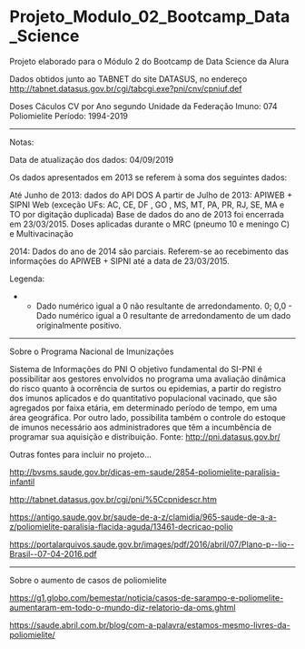 # Projeto_Modulo_02_Bootcamp_Data_Science
Projeto elaborado para o Módulo 2 do Bootcamp de Data Science da Alura

Dados obtidos junto ao TABNET do site DATASUS, no endereço http://tabnet.datasus.gov.br/cgi/tabcgi.exe?pni/cnv/cpniuf.def

Doses Cáculos CV por Ano segundo Unidade da Federação
Imuno: 074 Poliomielite
Período: 1994-2019

-------------------------------

Notas:

Data de atualização dos dados: 04/09/2019

Os dados apresentados em 2013 se referem à soma dos seguintes dados:

Até Junho de 2013: dados do API DOS
A partir de Julho de 2013: APIWEB + SIPNI Web (exceção UFs: AC, CE, DF , GO , MS, MT, PA, PR, RJ, SE, MA e TO por digitação duplicada)
Base de dados do ano de 2013 foi encerrada em 23/03/2015.
Doses aplicadas durante o MRC (pneumo 10 e meningo C) e Multivacinação

2014:
Dados do ano de 2014 são parciais. Referem-se ao recebimento das informações do APIWEB + SIPNI até a data de 23/03/2015.

Legenda:

-	- Dado numérico igual a 0 não resultante de arredondamento.
0; 0,0	- Dado numérico igual a 0 resultante de arredondamento de um dado originalmente positivo.

------------------------------------


Sobre o Programa Nacional de Imunizações

Sistema de Informações do PNI
O objetivo fundamental do SI-PNI é possibilitar aos gestores envolvidos no programa uma avaliação dinâmica do risco quanto à ocorrência de surtos ou epidemias, a partir do registro dos imunos aplicados e do quantitativo populacional vacinado, que são agregados por faixa etária, em determinado período de tempo, em uma área geográfica. Por outro lado, possibilita também o controle do estoque de imunos necessário aos administradores que têm a incumbência de programar sua aquisição e distribuição.
Fonte: http://pni.datasus.gov.br/


Outras fontes para incluir no projeto...

http://bvsms.saude.gov.br/dicas-em-saude/2854-poliomielite-paralisia-infantil

http://tabnet.datasus.gov.br/cgi/pni/%5Ccpnidescr.htm

https://antigo.saude.gov.br/saude-de-a-z/clamidia/965-saude-de-a-a-z/poliomielite-paralisia-flacida-aguda/13461-decricao-polio

https://portalarquivos.saude.gov.br/images/pdf/2016/abril/07/Plano-p--lio--Brasil--07-04-2016.pdf

-----

Sobre o aumento de casos de poliomielite

https://g1.globo.com/bemestar/noticia/casos-de-sarampo-e-poliomelite-aumentaram-em-todo-o-mundo-diz-relatorio-da-oms.ghtml

https://saude.abril.com.br/blog/com-a-palavra/estamos-mesmo-livres-da-poliomielite/


